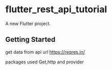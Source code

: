 # flutter_rest_api_tutorial

A new Flutter project.

## Getting Started


get data from api url https://reqres.in/

packages used Get,http and provider

